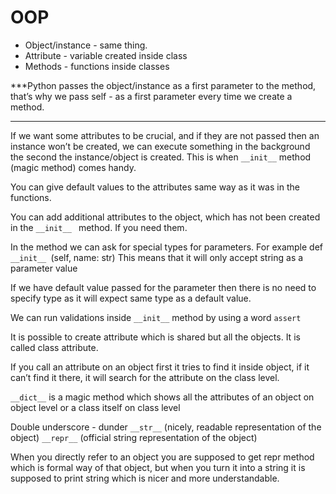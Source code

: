 # OOP

- Object/instance - same thing. 
- Attribute - variable created inside class
- Methods - functions inside classes

***Python passes the object/instance as a first parameter to the method, that’s why we pass self -  as a first parameter every time we create a method.
***


If we want some attributes to be crucial, and if they are not passed then an instance won’t be created, we can execute something in the background the second the instance/object is created. This is when `__init__` method (magic method) comes handy. 

You can give default values to the attributes same way as it was in the functions.

You can add additional attributes to the object, which has not been created in the `__init__ ` method. If you need them.

In the method we can ask for special types for parameters. For example
def `__init__ `(self, name: str)
This means that it will only accept string as a parameter value 

If we have default value passed for the parameter then there is no need to specify type as it will expect same type as a default value.

We can run validations inside `__init__` method by using a word `assert`

It is possible to create attribute which is shared but all the objects. It is called class attribute.

If you call an attribute on an object first it tries to find it inside object, if it can’t find it there, it will search for the attribute on the class level. 

`__dict__` is a magic method which shows all the attributes of an object on object level or a class itself on class level

Double underscore - dunder
`__str__`  (nicely, readable representation of the object)
`__repr__`  (official string representation of the object)

When you directly refer to an object you are supposed to get repr method which is formal way of that object, but when you turn it into a string it is supposed to print string which is nicer and more understandable. 
